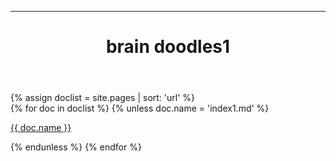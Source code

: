 ------
<html lang="en">
  <head>
    <meta charset="UTF-8">
    <meta name="viewport" content="width=device-width, initial-scale=1">
    <meta name="description" content="brain scribbles"/>
    <meta property="og:title" content="brain scribbles">
    <title>brain scribbles</title>
    <link href="https://fonts.googleapis.com/css2?family=Work+Sans:wght@300;400;500&display=swap" rel="stylesheet">
    <link rel="stylesheet" type="text/css" href="../stylesheet.css">
    <link rel="apple-touch-icon" sizes="57x57" href="../shortcut_icons/apple-icon-57x57.png">
    <link rel="apple-touch-icon" sizes="60x60" href="../shortcut_icons/apple-icon-60x60.png">
    <link rel="apple-touch-icon" sizes="72x72" href="../shortcut_icons/apple-icon-72x72.png">
    <link rel="apple-touch-icon" sizes="76x76" href="../shortcut_icons/apple-icon-76x76.png">
    <link rel="apple-touch-icon" sizes="114x114" href="../shortcut_icons/apple-icon-114x114.png">
    <link rel="apple-touch-icon" sizes="120x120" href="../shortcut_icons/apple-icon-120x120.png">
    <link rel="apple-touch-icon" sizes="144x144" href="../shortcut_icons/apple-icon-144x144.png">
    <link rel="apple-touch-icon" sizes="152x152" href="../shortcut_icons/apple-icon-152x152.png">
    <link rel="apple-touch-icon" sizes="180x180" href="../shortcut_icons/apple-icon-180x180.png">
    <link rel="icon" type="image/png" sizes="192x192"  href="../shortcut_icons/android-icon-192x192.png">
    <link rel="icon" type="image/png" sizes="32x32" href="../shortcut_icons/favicon-32x32.png">
    <link rel="icon" type="image/png" sizes="96x96" href="../shortcut_icons/favicon-96x96.png">
    <link rel="icon" type="image/png" sizes="16x16" href="../shortcut_icons/favicon-16x16.png">
    <link rel="manifest" href="../shortcut_icons/manifest.json">
    <meta name="msapplication-TileColor" content="#ffffff">
    <meta name="msapplication-TileImage" content="../ms-icon-144x144.png">
    <meta name="theme-color" content="#ffffff">
  </head>
    <body>
      <header>
        <h1>brain doodles1</h1>
      </header>
      <main>
        {% assign doclist = site.pages | sort: 'url'  %}
          <div class="text-container-left">
          {% for doc in doclist %}
            {% unless doc.name = 'index1.md' %}
              <p>
                <a href="{{ site.baseurl }}{{ doc.url }}">{{ doc.name }}</a>
              </p>
            {% endunless %}
          {% endfor %}
          </div> 
      </main>
    </body>
</html>
